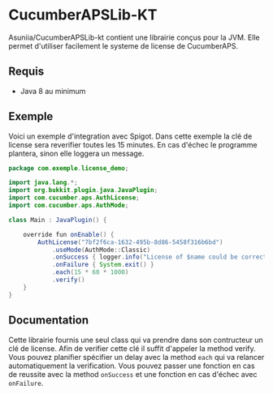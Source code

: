 # CucumberAPSLib-KT

Asuniia/CucumberAPSLib-kt contient une librairie conçus pour la JVM. Elle permet d'utiliser facilement le systeme de license de CucumberAPS.

## Requis

* Java 8 au minimum

## Exemple

Voici un exemple d'integration avec Spigot. Dans cette exemple la clé de license sera reverifier toutes les 15 minutes. En cas d'échec le programme plantera, sinon elle loggera un message.

```java
package com.exemple.license_demo;

import java.lang.*;
import org.bukkit.plugin.java.JavaPlugin;
import com.cucumber.aps.AuthLicense;
import com.cucumber.aps.AuthMode;

class Main : JavaPlugin() {

    override fun onEnable() {
        AuthLicense("7bf2f6ca-1632-495b-8d86-5458f316b6bd")
            .useMode(AuthMode::Classic)
            .onSuccess { logger.info("License of $name could be correctly verified") }
            .onFailure { System.exit() }
            .each(15 * 60 * 1000)
            .verify()
    }
}
```

## Documentation

Cette librairie fournis une seul class qui va prendre dans son contructeur un clé de license. Afin de verifier cette clé il suffit d'appeler la method verify. Vous pouvez planifier spécifier un delay avec la method ``each`` qui va relancer automatiquement la verification. Vous pouvez passer une fonction en cas de reussite avec la method ``onSuccess`` et une fonction en cas d'échec avec ``onFailure``.
